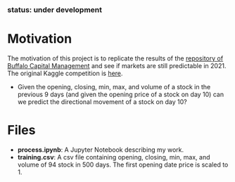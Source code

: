 ### status: under development
# Motivation
The motivation of this project is to replicate the results of the [repository of Buffalo Capital Management](https://github.com/wzchen/stock_market_prediction) and see if markets are still predictable in 2021. The original Kaggle competition is [here](https://www.kaggle.com/c/boston-data-festival-hackathon).
 - Given the opening, closing, min, max, and volume of a stock in the previous 9 days (and given the opening price of a stock on day 10) can we predict the directional movement of a stock on day 10?

# Files
- **process.ipynb**: A Jupyter Notebook describing my work.
- **training.csv**: A csv file containing opening, closing, min, max, and volume of 94 stock in 500 days. The first opening date price is scaled to 1.
